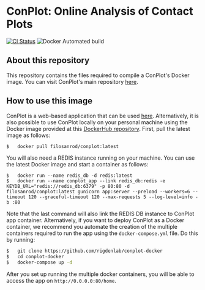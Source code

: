 # ConPlot: Online Analysis of Contact Plots

[![CI Status](https://travis-ci.com/rigdenlab/conplot.svg?branch=master)](https://travis-ci.com/rigdenlab/conplot)
![Docker Automated build](https://img.shields.io/docker/automated/filosanrod/conplot)

## About this repository

This repository contains the files required to compile a ConPlot's Docker image. You can visit ConPlot's main repository [here](https://github.com/rigdenlab/conplot).


## How to use this image


ConPlot is a web-based application that can be used [here](http://www.conplot.org). Alternatively, it is also possible to use ConPlot locally on your personal machine using the Docker image provided at this [DockerHub repository](https://hub.docker.com/r/filosanrod/conplot). First, pull the latest image as follows:


```bash
$   docker pull filosanrod/conplot:latest
```

You will also need a REDIS instance running on your machine. You can use the latest Docker image and start a container as follows:

```
$   docker run --name redis_db -d redis:latest
$   docker run --name conplot_app --link redis_db:redis -e KEYDB_URL="redis://redis_db:6379" -p 80:80 -d filosanrod/conplot:latest gunicorn app:server --preload --workers=6 --timeout 120 --graceful-timeout 120 --max-requests 5 --log-level=info -b :80
```
Note that the last command will also link the REDIS DB instance to ConPlot app container. Alternatively, if you want to deploy ConPlot as a Docker container, we recommend you automate the creation of the multiple containers required to run the app using the `docker-compose.yml` file. Do this by running:

```bash 
$   git clone https://github.com/rigdenlab/conplot-docker
$   cd conplot-docker
$   docker-compose up -d
```

After you set up running the multiple docker containers, you will be able to access the app on `http://0.0.0.0:80/home`.

